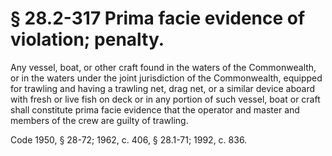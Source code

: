 # § 28.2-317 Prima facie evidence of violation; penalty.

<p>Any vessel, boat, or other craft found in the waters of the Commonwealth, or in the waters under the joint jurisdiction of the Commonwealth, equipped for trawling and having a trawling net, drag net, or a similar device aboard with fresh or live fish on deck or in any portion of such vessel, boat or craft shall constitute prima facie evidence that the operator and master and members of the crew are guilty of trawling.</p><p>Code 1950, § 28-72; 1962, c. 406, § 28.1-71; 1992, c. 836.</p>
